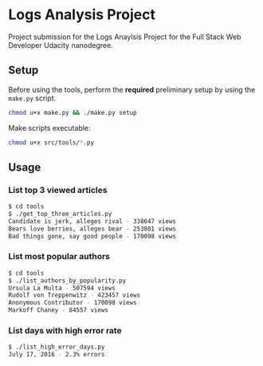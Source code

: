 # Logs Analysis Project

Project submission for the Logs Anaylsis Project for the Full Stack Web Developer Udacity nanodegree.

## Setup

Before using the tools, perform the **required** preliminary setup by using the `make.py` script.

```sh
chmod u+x make.py && ./make.py setup
```

Make scripts executable:

```sh
chmod u+x src/tools/*.py
```

## Usage

### List top 3 viewed articles

```sh
$ cd tools
$ ./get_top_three_articles.py
Candidate is jerk, alleges rival - 338647 views
Bears love berries, alleges bear - 253801 views
Bad things gone, say good people - 170098 views
```

### List most popular authors

```sh
$ cd tools
$ ./list_authors_by_popularity.py
Ursula La Multa - 507594 views
Rudolf von Treppenwitz - 423457 views
Anonymous Contributor - 170098 views
Markoff Chaney - 84557 views
```

### List days with high error rate

```sh
$ ./list_high_error_days.py
July 17, 2016 - 2.3% errors
```
